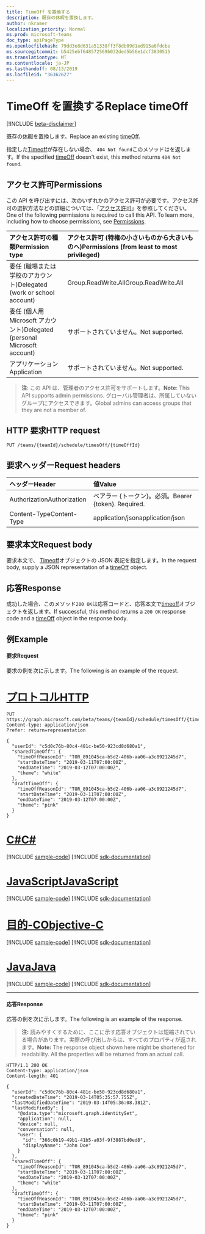 ```yaml
---
title: TimeOff を置換する
description: 既存の休暇を置換します。
author: nkramer
localization_priority: Normal
ms.prod: microsoft-teams
doc_type: apiPageType
ms.openlocfilehash: 79dd3e8d631a51338ff3f8db09d1ed915a6fdcbe
ms.sourcegitcommit: b5425ebf648572569b032ded5b56e1dcf3830515
ms.translationtype: MT
ms.contentlocale: ja-JP
ms.lasthandoff: 08/13/2019
ms.locfileid: "36362627"
---
```

# <a name="replace-timeoff"></a><span data-ttu-id="a4ae8-103">TimeOff を置換する</span><span class="sxs-lookup"><span data-stu-id="a4ae8-103">Replace timeOff</span></span>

[!INCLUDE [beta-disclaimer](../../includes/beta-disclaimer.md)]

<span data-ttu-id="a4ae8-104">既存の[休暇](../resources/timeoff.md)を置換します。</span><span class="sxs-lookup"><span data-stu-id="a4ae8-104">Replace an existing [timeOff](../resources/timeoff.md).</span></span>

<span data-ttu-id="a4ae8-105">指定した[Timeoff](../resources/timeoff.md)が存在しない場合、 `404 Not found`このメソッドはを返します。</span><span class="sxs-lookup"><span data-stu-id="a4ae8-105">If the specified [timeOff](../resources/timeoff.md) doesn't exist, this method returns `404 Not found`.</span></span>

## <a name="permissions"></a><span data-ttu-id="a4ae8-106">アクセス許可</span><span class="sxs-lookup"><span data-stu-id="a4ae8-106">Permissions</span></span>

<span data-ttu-id="a4ae8-p101">この API を呼び出すには、次のいずれかのアクセス許可が必要です。アクセス許可の選択方法などの詳細については、「[アクセス許可](/graph/permissions-reference)」を参照してください。</span><span class="sxs-lookup"><span data-stu-id="a4ae8-p101">One of the following permissions is required to call this API. To learn more, including how to choose permissions, see [Permissions](/graph/permissions-reference).</span></span>

|<span data-ttu-id="a4ae8-109">アクセス許可の種類</span><span class="sxs-lookup"><span data-stu-id="a4ae8-109">Permission type</span></span>      | <span data-ttu-id="a4ae8-110">アクセス許可 (特権の小さいものから大きいものへ)</span><span class="sxs-lookup"><span data-stu-id="a4ae8-110">Permissions (from least to most privileged)</span></span>              |
|:--------------------|:---------------------------------------------------------|
|<span data-ttu-id="a4ae8-111">委任 (職場または学校のアカウント)</span><span class="sxs-lookup"><span data-stu-id="a4ae8-111">Delegated (work or school account)</span></span> | <span data-ttu-id="a4ae8-112">Group.ReadWrite.All</span><span class="sxs-lookup"><span data-stu-id="a4ae8-112">Group.ReadWrite.All</span></span>    |
|<span data-ttu-id="a4ae8-113">委任 (個人用 Microsoft アカウント)</span><span class="sxs-lookup"><span data-stu-id="a4ae8-113">Delegated (personal Microsoft account)</span></span> | <span data-ttu-id="a4ae8-114">サポートされていません。</span><span class="sxs-lookup"><span data-stu-id="a4ae8-114">Not supported.</span></span>    |
|<span data-ttu-id="a4ae8-115">アプリケーション</span><span class="sxs-lookup"><span data-stu-id="a4ae8-115">Application</span></span> | <span data-ttu-id="a4ae8-116">サポートされていません。</span><span class="sxs-lookup"><span data-stu-id="a4ae8-116">Not supported.</span></span> |

> <span data-ttu-id="a4ae8-117">**注**: この API は、管理者のアクセス許可をサポートします。</span><span class="sxs-lookup"><span data-stu-id="a4ae8-117">**Note**: This API supports admin permissions.</span></span> <span data-ttu-id="a4ae8-118">グローバル管理者は、所属していないグループにアクセスできます。</span><span class="sxs-lookup"><span data-stu-id="a4ae8-118">Global admins can access groups that they are not a member of.</span></span>

## <a name="http-request"></a><span data-ttu-id="a4ae8-119">HTTP 要求</span><span class="sxs-lookup"><span data-stu-id="a4ae8-119">HTTP request</span></span>

<!-- { "blockType": "ignored" } -->

```http
PUT /teams/{teamId}/schedule/timesOff/{timeOffId}
```

## <a name="request-headers"></a><span data-ttu-id="a4ae8-120">要求ヘッダー</span><span class="sxs-lookup"><span data-stu-id="a4ae8-120">Request headers</span></span>

| <span data-ttu-id="a4ae8-121">ヘッダー</span><span class="sxs-lookup"><span data-stu-id="a4ae8-121">Header</span></span>       | <span data-ttu-id="a4ae8-122">値</span><span class="sxs-lookup"><span data-stu-id="a4ae8-122">Value</span></span> |
|:---------------|:--------|
| <span data-ttu-id="a4ae8-123">Authorization</span><span class="sxs-lookup"><span data-stu-id="a4ae8-123">Authorization</span></span>  | <span data-ttu-id="a4ae8-p103">ベアラー {トークン}。必須。</span><span class="sxs-lookup"><span data-stu-id="a4ae8-p103">Bearer {token}. Required.</span></span>  |
| <span data-ttu-id="a4ae8-126">Content-Type</span><span class="sxs-lookup"><span data-stu-id="a4ae8-126">Content-Type</span></span>  | <span data-ttu-id="a4ae8-127">application/json</span><span class="sxs-lookup"><span data-stu-id="a4ae8-127">application/json</span></span>  |

## <a name="request-body"></a><span data-ttu-id="a4ae8-128">要求本文</span><span class="sxs-lookup"><span data-stu-id="a4ae8-128">Request body</span></span>

<span data-ttu-id="a4ae8-129">要求本文で、 [Timeoff](../resources/timeoff.md)オブジェクトの JSON 表記を指定します。</span><span class="sxs-lookup"><span data-stu-id="a4ae8-129">In the request body, supply a JSON representation of a [timeOff](../resources/timeoff.md) object.</span></span>

## <a name="response"></a><span data-ttu-id="a4ae8-130">応答</span><span class="sxs-lookup"><span data-stu-id="a4ae8-130">Response</span></span>

<span data-ttu-id="a4ae8-131">成功した場合、このメソッド`200 OK`は応答コードと、応答本文で[timeoff](../resources/timeoff.md)オブジェクトを返します。</span><span class="sxs-lookup"><span data-stu-id="a4ae8-131">If successful, this method returns a `200 OK` response code and a [timeOff](../resources/timeoff.md) object in the response body.</span></span>

## <a name="example"></a><span data-ttu-id="a4ae8-132">例</span><span class="sxs-lookup"><span data-stu-id="a4ae8-132">Example</span></span>

#### <a name="request"></a><span data-ttu-id="a4ae8-133">要求</span><span class="sxs-lookup"><span data-stu-id="a4ae8-133">Request</span></span>

<span data-ttu-id="a4ae8-134">要求の例を次に示します。</span><span class="sxs-lookup"><span data-stu-id="a4ae8-134">The following is an example of the request.</span></span>

# <a name="httptabhttp"></a>[<span data-ttu-id="a4ae8-135">プロトコル</span><span class="sxs-lookup"><span data-stu-id="a4ae8-135">HTTP</span></span>](#tab/http)
<!-- {
  "blockType": "request",
  "name": "timeoff-put"
}-->
```http
PUT https://graph.microsoft.com/beta/teams/{teamId}/schedule/timesOff/{timeOffId}
Content-type: application/json
Prefer: return=representation

{
  "userId": "c5d0c76b-80c4-481c-be50-923cd8d680a1",
  "sharedTimeOff": {
    "timeOffReasonId": "TOR_891045ca-b5d2-406b-aa06-a3c8921245d7",
    "startDateTime": "2019-03-11T07:00:00Z",
    "endDateTime": "2019-03-12T07:00:00Z",
    "theme": "white"
  },
  "draftTimeOff": {
    "timeOffReasonId": "TOR_891045ca-b5d2-406b-aa06-a3c8921245d7",
    "startDateTime": "2019-03-11T07:00:00Z",
    "endDateTime": "2019-03-12T07:00:00Z",
    "theme": "pink"
  }
}
```
# <a name="ctabcsharp"></a>[<span data-ttu-id="a4ae8-136">C#</span><span class="sxs-lookup"><span data-stu-id="a4ae8-136">C#</span></span>](#tab/csharp)
[!INCLUDE [sample-code](../includes/snippets/csharp/timeoff-put-csharp-snippets.md)]
[!INCLUDE [sdk-documentation](../includes/snippets/snippets-sdk-documentation-link.md)]

# <a name="javascripttabjavascript"></a>[<span data-ttu-id="a4ae8-137">JavaScript</span><span class="sxs-lookup"><span data-stu-id="a4ae8-137">JavaScript</span></span>](#tab/javascript)
[!INCLUDE [sample-code](../includes/snippets/javascript/timeoff-put-javascript-snippets.md)]
[!INCLUDE [sdk-documentation](../includes/snippets/snippets-sdk-documentation-link.md)]

# <a name="objective-ctabobjc"></a>[<span data-ttu-id="a4ae8-138">目的-C</span><span class="sxs-lookup"><span data-stu-id="a4ae8-138">Objective-C</span></span>](#tab/objc)
[!INCLUDE [sample-code](../includes/snippets/objc/timeoff-put-objc-snippets.md)]
[!INCLUDE [sdk-documentation](../includes/snippets/snippets-sdk-documentation-link.md)]

# <a name="javatabjava"></a>[<span data-ttu-id="a4ae8-139">Java</span><span class="sxs-lookup"><span data-stu-id="a4ae8-139">Java</span></span>](#tab/java)
[!INCLUDE [sample-code](../includes/snippets/java/timeoff-put-java-snippets.md)]
[!INCLUDE [sdk-documentation](../includes/snippets/snippets-sdk-documentation-link.md)]

---


#### <a name="response"></a><span data-ttu-id="a4ae8-140">応答</span><span class="sxs-lookup"><span data-stu-id="a4ae8-140">Response</span></span>

<span data-ttu-id="a4ae8-141">応答の例を次に示します。</span><span class="sxs-lookup"><span data-stu-id="a4ae8-141">The following is an example of the response.</span></span> 

><span data-ttu-id="a4ae8-p104">**注:** 読みやすくするために、ここに示す応答オブジェクトは短縮されている場合があります。実際の呼び出しからは、すべてのプロパティが返されます。</span><span class="sxs-lookup"><span data-stu-id="a4ae8-p104">**Note:** The response object shown here might be shortened for readability. All the properties will be returned from an actual call.</span></span>
<!-- {
  "blockType": "response",
  "truncated": true,
  "@odata.type": "microsoft.graph.timeOff"
} -->

```http
HTTP/1.1 200 OK
Content-type: application/json
Content-length: 401

{
  "userId": "c5d0c76b-80c4-481c-be50-923cd8d680a1",
  "createdDateTime": "2019-03-14T05:35:57.755Z",
  "lastModifiedDateTime": "2019-03-14T05:36:08.381Z",
  "lastModifiedBy": {
    "@odata.type":"microsoft.graph.identitySet",
    "application": null,
    "device": null,
    "conversation": null,
    "user": {
      "id": "366c0b19-49b1-41b5-a03f-9f3887bd0ed8",
      "displayName": "John Doe"
    }
  },
  "sharedTimeOff": {
    "timeOffReasonId": "TOR_891045ca-b5d2-406b-aa06-a3c8921245d7",
    "startDateTime": "2019-03-11T07:00:00Z",
    "endDateTime": "2019-03-12T07:00:00Z",
    "theme": "white"
  },
  "draftTimeOff": {
    "timeOffReasonId": "TOR_891045ca-b5d2-406b-aa06-a3c8921245d7",
    "startDateTime": "2019-03-11T07:00:00Z",
    "endDateTime": "2019-03-12T07:00:00Z",
    "theme": "pink"
  }
}
```

<!-- uuid: 8fcb5dbc-d5aa-4681-8e31-b001d5168d79
2015-10-25 14:57:30 UTC -->
<!--
{
  "type": "#page.annotation",
  "description": "Replace an existing timeOff",
  "keywords": "",
  "section": "documentation",
  "tocPath": "",
  "suppressions": [
  ]
}
-->
